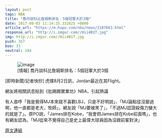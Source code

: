 ```yaml
---
layout: post
tags: NBA
title: "喬丹談科比詹姆斯排名：5個冠軍大於3個"
date: 2017-08-03 11:14:25.332825 +0800
article_url: "https://m.hupu.com/nba/news/2187663.html"
response_url: "http://i.imgur.com//Hii4B1T.jpg"
img: http://i.imgur.com//Hii4B1T.jpg
push: 357
boo: 33
neutral: 184
---
```


<figure>
<img src="http://i.imgur.com//Hii4B1T.jpg" alt="image">
<figcaption>
[情報] 喬丹談科比詹姆斯排名：5個冠軍大於3個
</figcaption>
</figure>



[即時新聞/記者快抄] 虎撲8月2日訊，Jordan最近在其Flight。

網友將相關訊息貼到《批踢踢實業坊》NBA，引起熱議

有人直呼「我是覺得MJ本來就不喜歡LBJ，只是不好明說」、「MJ論點從沒變過啊，他一直都是老大，牧師」，網友說「MJ要被黑了」，「不過MJ認證殺傷力蠻大的就是了」。原PO說，「James排在Kobe，“我會把James排在Kobe前面嗎」，也有網友認為，「MJ從來不覺得自己是史上最偉大球員因為沒跟前輩對決」

<a href = "https://www.ptt.cc/bbs/NBA/M.1501640365.A.2B6.html">原文連結</a>

